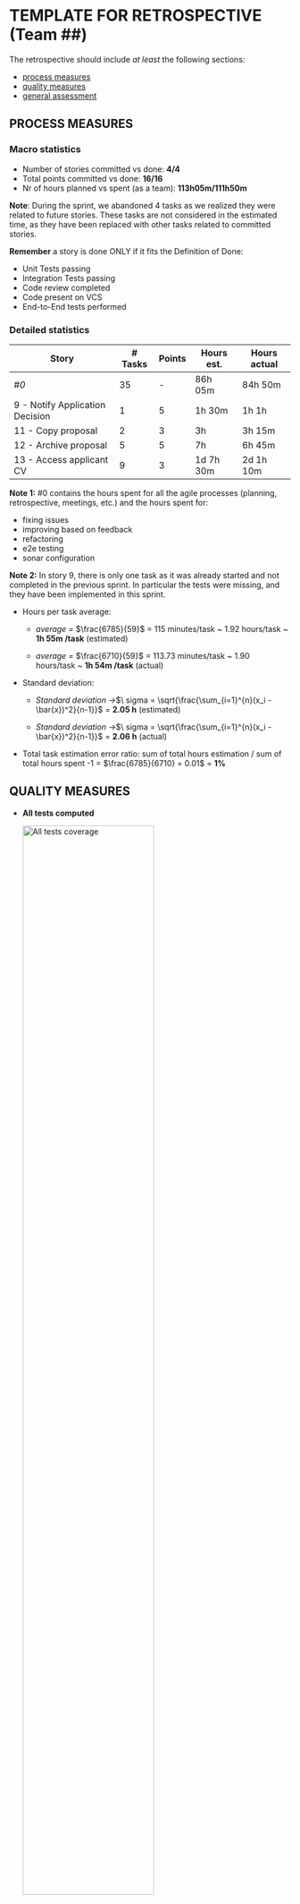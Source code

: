 TEMPLATE FOR RETROSPECTIVE (Team ##)
=====================================

The retrospective should include _at least_ the following
sections:

- [process measures](#process-measures)
- [quality measures](#quality-measures)
- [general assessment](#assessment)

## PROCESS MEASURES 

### Macro statistics

- Number of stories committed vs done: **4/4** 
- Total points committed vs done: **16/16**
- Nr of hours planned vs spent (as a team): **113h05m/111h50m**

**Note**: During the sprint, we abandoned 4 tasks as we realized they were related to future stories. These tasks are not considered in the estimated time, as they have been replaced with other tasks related to committed stories.

**Remember**  a story is done ONLY if it fits the Definition of Done:
 
- Unit Tests passing
- Integration Tests passing
- Code review completed
- Code present on VCS
- End-to-End tests performed

### Detailed statistics

| Story  | # Tasks | Points | Hours est. | Hours actual |
|--------|---------|--------|------------|--------------|
| _#0_   |   35    |    -   |   86h 05m         |    84h 50m         |
| 9 - Notify Application Decision  |    1    |   5    |  1h 30m   |    1h  1h       |
| 11 - Copy proposal               |    2    |   3    |    3h     |    3h 15m     |
| 12 - Archive proposal            |    5    |   5    |    7h     |    6h 45m     |
| 13 - Access applicant CV         |    9    |   3    | 1d 7h 30m |   2d 1h 10m   |
   
**Note 1:** #0 contains the hours spent for all the agile processes (planning, retrospective, meetings, etc.) and the
hours spent for:
- fixing issues
- improving based on feedback
- refactoring
- e2e testing
- sonar configuration

**Note 2:** In story 9, there is only one task as it was already started and not completed in the previous sprint. In particular the tests were missing, and they have been implemented in this sprint.

- Hours per task average:

  - *average =* $\frac{6785}{59}$ = 115 minutes/task ~ 1.92 hours/task ~ **1h 55m /task**  (estimated)

  - *average =* $\frac{6710}{59}$ = 113.73 minutes/task ~ 1.90 hours/task ~ **1h 54m /task**  (actual)

- Standard deviation:

  - *Standard deviation →*$\ sigma = \sqrt{\frac{\sum_{i=1}^{n}(x_i - \bar{x})^2}{n-1}}$ = **2.05 h** (estimated)

  - *Standard deviation →*$\ sigma = \sqrt{\frac{\sum_{i=1}^{n}(x_i - \bar{x})^2}{n-1}}$ = **2.06 h** (actual)

- Total task estimation error ratio: sum of total hours estimation / sum of total hours spent -1 = $\frac{6785}{6710} = 0.01$ = **1%**

  
## QUALITY MEASURES 

- **All tests computed**

  <img src="./Retrospective-3-all.jpg" alt="All tests coverage" width="70%" height="70%">

- **Unit Testing**
  - Total hours estimated: **6h 30m**
  - Total hours spent: **5h 35m**
  - Nr of automated unit test cases : **6 suites (88 total tests)**
  - Coverage:
  
  <img src="./Retrospective-3-unit.jpg" alt="Unit tests coverage" width="70%" height="70%">

- **Integration Testing**
  - Total hours estimated: **12h**
  - Total hours spent: **9h 50m**
  - Nr of automated integration test cases : **5 suites (100 total tests)**
  - Coverage:

    <img src="./Retrospective-3-integration.jpg" alt="Integration tests coverage" width="70%" height="70%">

- **E2E testing**
  - Total hours estimated: **19h 55m**
  - Total hours spent: **17h 40m**

- **Code review**
  - Total hours estimated: **5h**
  - Total hours spent: **5h 10m**

- **Technical Debt management**
  - Total hours estimated: **8h 30m**
  - Total hours spent: **7h 55m**
  - Hours estimated for remediation by SonarQube: **~9h**
  - Hours estimated for remediation by SonarQube only for the selected and planned issues: **~9h**
  - Hours spent on remediation: **3h**
  - Debt ratio (as reported by SonarQube under "Measures-Maintainability"): **0.00%**

    <img src="./debt-ratio.png" alt="Debt ratio" width="30%" height="30%">

  - Rating for each quality characteristic reported in SonarQube under "Measures" (namely reliability, security, maintainability )

    **BEFORE THE SPRINT START**

    <img src="./previous-quality-measures.png" alt="Previous quality measures" width="70%" height="70%">

    **AT THE END OF THE SPRINT**
  
    <img src="./sonar-quality-measures.png" alt="Sonar quality measures" width="70%" height="70%">


## ASSESSMENT

- What caused your errors in estimation (if any)?
  - **Unexpected event** → unexpected refactor of the code was needed, however we have benefited from this change and the estimates weren't too far off.
  
- What lessons did you learn (both positive and negative) in this sprint?
  - **Importance of code quality** → A good code quality can help to understand it better and faster.

- Which improvement goals set in the previous retrospective were you able to achieve? 
  - **Better work flow** → in this sprint we focused on one story at a time trying to finish it before starting with the next one.
  
- Which ones you were not able to achieve? Why?
  - **Better work time management** → we have improved it especially for the planning part who has been done earlier. But, we can still do better to finish earlier.

- Improvement goals for the next sprint and how to achieve them (technical tasks, team coordination, etc.)
  - **Better work time management** → Enhance time management for earlier sprint task completion, possibly setting deadlines to ensure timely goal achievement.

- One thing you are proud of as a Team!!
  - We are proud of our communication and collaboration which has increased a lot since the beginning of the project allowing us to work more efficiently.